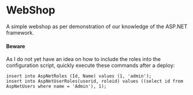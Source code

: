WebShop
=======
A simple webshop as per demonstration of our knowledge of the ASP.NET framework.


#### Beware

As I do not yet have an idea on how to include the roles into the configuration script, quickly execute these commands after a deploy:

    insert into AspNetRoles (Id, Name) values (1, 'admin');
    insert into AspNetUserRoles(userid, roleid) values ((select id from AspNetUsers where name = 'Admin'), 1);
